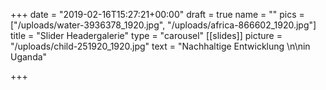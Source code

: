+++
date = "2019-02-16T15:27:21+00:00"
draft = true
name = ""
pics = ["/uploads/water-3936378_1920.jpg", "/uploads/africa-866602_1920.jpg"]
title = "Slider Headergalerie"
type = "carousel"
[[slides]]
picture = "/uploads/child-251920_1920.jpg"
text = "Nachhaltige Entwicklung \n\nin Uganda"

+++
